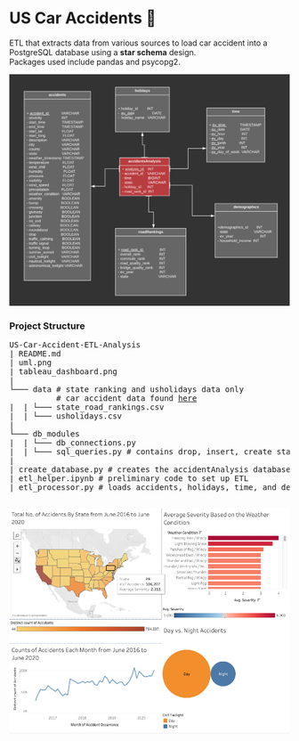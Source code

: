 # US Car Accidents :blue_car:

ETL that extracts data from various sources to load car accident into a 
PostgreSQL database using a **star schema** design.  
Packages used include pandas and psycopg2.

![uml](uml.png)

### Project Structure

<pre>
US-Car-Accident-ETL-Analysis
| README.md
| uml.png
| tableau_dashboard.png
| 
└─── data # state ranking and usholidays data only  
          # car accident data found <a href="https://www.kaggle.com/sobhanmoosavi/us-accidents" title="us-car-accidents">here</a>
|  | └─── state_road_rankings.csv
|  | └─── usholidays.csv
|
└─── db_modules
|  | └─── db_connections.py
|  | └─── sql_queries.py # contains drop, insert, create statements
|
| create_database.py # creates the accidentAnalysis database tables
| etl_helper.ipynb # preliminary code to set up ETL
| etl_processor.py # loads accidents, holidays, time, and demographics data

</pre>

![visualization](tableau_dashboard.png)
